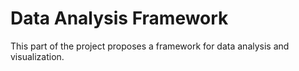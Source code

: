 # Data Analysis Framework

This part of the project proposes a framework for data analysis and visualization.
